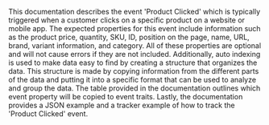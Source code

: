 This documentation describes the event 'Product Clicked' which is typically triggered when a customer clicks on a specific product on a website or mobile app. The expected properties for this event include information such as the product price, quantity, SKU, ID, position on the page, name, URL, brand, variant information, and category. All of these properties are optional and will not cause errors if they are not included. Additionally, auto indexing is used to make data easy to find by creating a structure that organizes the data. This structure is made by copying information from the different parts of the data and putting it into a specific format that can be used to analyze and group the data. The table provided in the documentation outlines which event property will be copied to event traits. Lastly, the documentation provides a JSON example and a tracker example of how to track the 'Product Clicked' event.